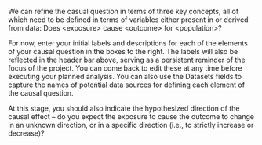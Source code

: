 We can refine the casual question in terms of three key concepts, all of which need to be defined in terms of variables either present in or derived from data: Does &lt;exposure&gt; cause &lt;outcome&gt; for &lt;population&gt;?

For now, enter your initial labels and descriptions for each of the elements of your causal question in the boxes to the right. The labels will also be reflected in the header bar above, serving as a persistent reminder of the focus of the project. You can come back to edit these at any time before executing your planned analysis.​ You can also use the Datasets fields to capture the names of potential data sources for defining each element of the causal question.

At this stage, you should also indicate the hypothesized direction of the causal effect – do you expect the exposure to cause the outcome to change in an unknown direction, or in a specific direction (i.e., to strictly increase or decrease)?
